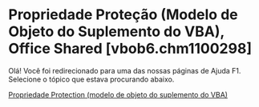 
# Propriedade Proteção (Modelo de Objeto do Suplemento do VBA), Office Shared [vbob6.chm1100298]

Olá! Você foi redirecionado para uma das nossas páginas de Ajuda F1. Selecione o tópico que estava procurando abaixo.

[Propriedade Protection (modelo de objeto do suplemento do VBA)](http://msdn.microsoft.com/library/f6fb1221-f4fb-b05e-bf7e-df6d1ecc1635%28Office.15%29.aspx)

